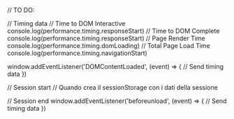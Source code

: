// TO DO:

// Timing data
// Time to DOM Interactive
console.log(performance.timing.responseStart)
// Time to DOM Complete
console.log(performance.timing.responseStart)
// Page Render Time
console.log(performance.timing.domLoading)
// Total Page Load Time
console.log(performance.timing.navigationStart)

window.addEventListener('DOMContentLoaded', (event) => {
  // Send timing data
})


// Session start
// Quando crea il sessionStorage con i dati della sessione

// Session end
window.addEventListener('beforeunload', (event) => {
  // Send timing data
})
